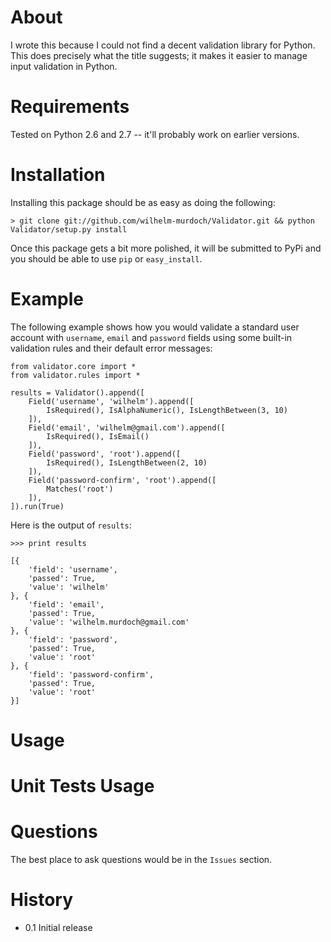 About
=====

I wrote this because I could not find a decent validation library for Python. This does precisely what the title suggests; it makes it easier to manage input validation in Python.

Requirements
============

Tested on Python 2.6 and 2.7 -- it'll probably work on earlier versions.

Installation
============

Installing this package should be as easy as doing the following:

    > git clone git://github.com/wilhelm-murdoch/Validator.git && python Validator/setup.py install

Once this package gets a bit more polished, it will be submitted to PyPi and you should be able to use `pip` or `easy_install`.

Example
=======

The following example shows how you would validate a standard user account with `username`, `email` and `password` fields using some built-in validation rules and their default error messages:

    from validator.core import *
    from validator.rules import *

    results = Validator().append([
        Field('username', 'wilhelm').append([
            IsRequired(), IsAlphaNumeric(), IsLengthBetween(3, 10)
        ]),
        Field('email', 'wilhelm@gmail.com').append([
            IsRequired(), IsEmail()
        ]),
        Field('password', 'root').append([
            IsRequired(), IsLengthBetween(2, 10)
        ]),
        Field('password-confirm', 'root').append([
            Matches('root')
        ]),
    ]).run(True)

Here is the output of `results`:

    >>> print results

    [{
        'field': 'username',
        'passed': True,
        'value': 'wilhelm'
    }, {
        'field': 'email',
        'passed': True,
        'value': 'wilhelm.murdoch@gmail.com'
    }, {
        'field': 'password',
        'passed': True,
        'value': 'root'
    }, {
        'field': 'password-confirm',
        'passed': True,
        'value': 'root'
    }]


Usage
=========


Unit Tests Usage
================


Questions
=========

The best place to ask questions would be in the `Issues` section.

History
=======

 * 0.1  Initial release